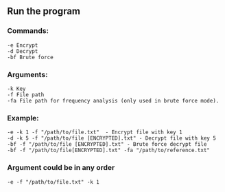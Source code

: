 
## Run the program

### Commands:

```
-e Encrypt
-d Decrypt
-bf Brute force
```

### Arguments:
```
-k Key
-f File path
-fa File path for frequency analysis (only used in brute force mode).
```

### Example:
```
-e -k 1 -f "/path/to/file.txt"  - Encrypt file with key 1
-d -k 5 -f "/path/to/file [ENCRYPTED].txt" - Decrypt file with key 5
-bf -f "/path/to/file [ENCRYPTED].txt" - Brute force decrypt file
-bf -f "/path/to/file[ENCRYPTED].txt" -fa "/path/to/reference.txt"
```

### Argument could be in any order
```
-e -f "/path/to/file.txt" -k 1
```

